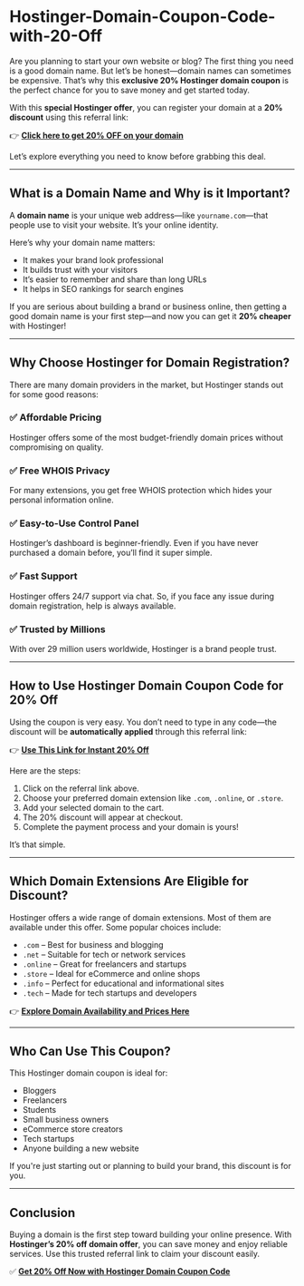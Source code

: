 # Hostinger-Domain-Coupon-Code-with-20-Off
Are you planning to start your own website or blog? The first thing you need is a good domain name. But let’s be honest—domain names can sometimes be expensive. That’s why this **exclusive 20% Hostinger domain coupon** is the perfect chance for you to save money and get started today.

With this **special Hostinger offer**, you can register your domain at a **20% discount** using this referral link:

👉 [**Click here to get 20% OFF on your domain**](https://www.hostinger.com/in/referral?REFERRALCODE=1RISHABH418)

Let’s explore everything you need to know before grabbing this deal.

---

## What is a Domain Name and Why is it Important?

A **domain name** is your unique web address—like `yourname.com`—that people use to visit your website. It’s your online identity.

Here’s why your domain name matters:

- It makes your brand look professional  
- It builds trust with your visitors  
- It’s easier to remember and share than long URLs  
- It helps in SEO rankings for search engines

If you are serious about building a brand or business online, then getting a good domain name is your first step—and now you can get it **20% cheaper** with Hostinger!

---

## Why Choose Hostinger for Domain Registration?

There are many domain providers in the market, but Hostinger stands out for some good reasons:

### ✅ Affordable Pricing  
Hostinger offers some of the most budget-friendly domain prices without compromising on quality.

### ✅ Free WHOIS Privacy  
For many extensions, you get free WHOIS protection which hides your personal information online.

### ✅ Easy-to-Use Control Panel  
Hostinger’s dashboard is beginner-friendly. Even if you have never purchased a domain before, you’ll find it super simple.

### ✅ Fast Support  
Hostinger offers 24/7 support via chat. So, if you face any issue during domain registration, help is always available.

### ✅ Trusted by Millions  
With over 29 million users worldwide, Hostinger is a brand people trust.

---

## How to Use Hostinger Domain Coupon Code for 20% Off

Using the coupon is very easy. You don’t need to type in any code—the discount will be **automatically applied** through this referral link:

👉 [**Use This Link for Instant 20% Off**](https://www.hostinger.com/in/referral?REFERRALCODE=1RISHABH418)

Here are the steps:

1. Click on the referral link above.  
2. Choose your preferred domain extension like `.com`, `.online`, or `.store`.  
3. Add your selected domain to the cart.  
4. The 20% discount will appear at checkout.  
5. Complete the payment process and your domain is yours!

It’s that simple.

---

## Which Domain Extensions Are Eligible for Discount?

Hostinger offers a wide range of domain extensions. Most of them are available under this offer. Some popular choices include:

- `.com` – Best for business and blogging  
- `.net` – Suitable for tech or network services  
- `.online` – Great for freelancers and startups  
- `.store` – Ideal for eCommerce and online shops  
- `.info` – Perfect for educational and informational sites  
- `.tech` – Made for tech startups and developers

👉 [**Explore Domain Availability and Prices Here**](https://www.hostinger.com/in/referral?REFERRALCODE=1RISHABH418)

---

## Who Can Use This Coupon?

This Hostinger domain coupon is ideal for:

- Bloggers  
- Freelancers  
- Students  
- Small business owners  
- eCommerce store creators  
- Tech startups  
- Anyone building a new website

If you're just starting out or planning to build your brand, this discount is for you.

---

## Conclusion
Buying a domain is the first step toward building your online presence. With **Hostinger’s 20% off domain offer**, you can save money and enjoy reliable services. Use this trusted referral link to claim your discount easily.

✅ [**Get 20% Off Now with Hostinger Domain Coupon Code**](https://www.hostinger.com/in/referral?REFERRALCODE=1RISHABH418)

